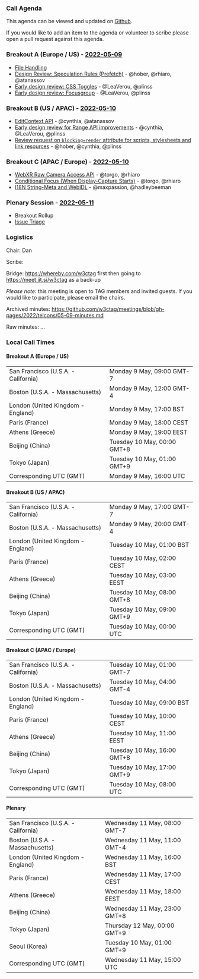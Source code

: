 ### Call Agenda

This agenda can be viewed and updated on [Github](https://github.com/w3ctag/meetings/blob/gh-pages/2022/telcons/05-09-agenda.md).

If you would like to add an item to the agenda or volunteer to scribe please open a pull request against this agenda.

### Breakout A (Europe / US) - [2022-05-09](https://www.timeanddate.com/worldclock/converter.html?iso=20220509T160000&p1=224&p2=43&p3=136&p4=195&p5=26&p6=33&p7=248&p8=235)

* [File Handling](https://github.com/w3ctag/design-reviews/issues/371)
* [Design Review: Speculation Rules (Prefetch)](https://github.com/w3ctag/design-reviews/issues/721) - @hober, @rhiaro, @atanassov
* [Early design review: CSS Toggles](https://github.com/w3ctag/design-reviews/issues/730) - @LeaVerou, @plinss
* [Early design review: Focusgroup](https://github.com/w3ctag/design-reviews/issues/732) - @LeaVerou, @plinss


### Breakout B (US / APAC) - [2022-05-10](https://www.timeanddate.com/worldclock/converter.html?iso=20220510T000000&p1=224&p2=43&p3=136&p4=195&p5=26&p6=33&p7=248&p8=235)

* [EditContext API](https://github.com/w3ctag/design-reviews/issues/416) - @cynthia, @atanassov
* [Early design review for Range API improvements](https://github.com/w3ctag/design-reviews/issues/725) - @cynthia, @LeaVerou, @plinss
* [Review request on `blocking=render` attribute for scripts, stylesheets and link resources](https://github.com/w3ctag/design-reviews/issues/727) - @hober, @cynthia, @plinss


### Breakout C (APAC / Europe) - [2022-05-10](https://www.timeanddate.com/worldclock/converter.html?iso=20220510T080000&p1=224&p2=43&p3=136&p4=195&p5=26&p6=33&p7=248&p8=235)

* [WebXR Raw Camera Access API](https://github.com/w3ctag/design-reviews/issues/652) - @torgo, @rhiaro
* [Conditional Focus (When Display-Capture Starts)](https://github.com/w3ctag/design-reviews/issues/679) - @torgo, @rhiaro
* [I18N String-Meta and WebIDL](https://github.com/w3ctag/design-reviews/issues/716) - @maxpassion, @hadleybeeman


### Plenary Session - [2022-05-11](https://www.timeanddate.com/worldclock/converter.html?iso=20220511T150000&p1=224&p2=43&p3=136&p4=195&p5=26&p6=33&p7=248&p8=235)

* Breakout Rollup
* [Issue Triage](https://github.com/w3ctag/design-reviews/issues?q=is%3Aissue+is%3Aopen+label%3A%22Progress%3A+untriaged%22)

### Logistics

Chair: Dan

Scribe:

Bridge: https://whereby.com/w3ctag first then going to https://meet.jit.si/w3ctag as a back-up

*Please note*: this meeting is open to TAG members and invited guests. If you would like to participate, please email the chairs.

Archived minutes: https://github.com/w3ctag/meetings/blob/gh-pages/2022/telcons/05-09-minutes.md

Raw minutes: ...


### Local Call Times

#### Breakout A (Europe / US)

<table>
<tr><td> San Francisco (U.S.A. - California) <td> Monday 9 May, 09:00 GMT-7</td></tr>
<tr><td> Boston (U.S.A. - Massachusetts) <td> Monday 9 May, 12:00 GMT-4</td></tr>
<tr><td> London (United Kingdom - England) <td> Monday 9 May, 17:00 BST</td></tr>
<tr><td> Paris (France) <td> Monday 9 May, 18:00 CEST</td></tr>
<tr><td> Athens (Greece) <td> Monday 9 May, 19:00 EEST</td></tr>
<tr><td> Beijing (China) <td> Tuesday 10 May, 00:00 GMT+8</td></tr>
<tr><td> Tokyo (Japan) <td> Tuesday 10 May, 01:00 GMT+9</td></tr>
<tr><td> Corresponding UTC (GMT) <td> Monday 9 May, 16:00 UTC</td></tr>
</table>

#### Breakout B (US / APAC)

<table>
<tr><td> San Francisco (U.S.A. - California) <td> Monday 9 May, 17:00 GMT-7</td></tr>
<tr><td> Boston (U.S.A. - Massachusetts) <td> Monday 9 May, 20:00 GMT-4</td></tr>
<tr><td> London (United Kingdom - England) <td> Tuesday 10 May, 01:00 BST</td></tr>
<tr><td> Paris (France) <td> Tuesday 10 May, 02:00 CEST</td></tr>
<tr><td> Athens (Greece) <td> Tuesday 10 May, 03:00 EEST</td></tr>
<tr><td> Beijing (China) <td> Tuesday 10 May, 08:00 GMT+8</td></tr>
<tr><td> Tokyo (Japan) <td> Tuesday 10 May, 09:00 GMT+9</td></tr>
<tr><td> Corresponding UTC (GMT) <td> Tuesday 10 May, 00:00 UTC</td></tr>
</table>

#### Breakout C (APAC / Europe)

<table>
<tr><td> San Francisco (U.S.A. - California) <td> Tuesday 10 May, 01:00 GMT-7</td></tr>
<tr><td> Boston (U.S.A. - Massachusetts) <td> Tuesday 10 May, 04:00 GMT-4</td></tr>
<tr><td> London (United Kingdom - England) <td> Tuesday 10 May, 09:00 BST</td></tr>
<tr><td> Paris (France) <td> Tuesday 10 May, 10:00 CEST</td></tr>
<tr><td> Athens (Greece) <td> Tuesday 10 May, 11:00 EEST</td></tr>
<tr><td> Beijing (China) <td> Tuesday 10 May, 16:00 GMT+8</td></tr>
<tr><td> Tokyo (Japan) <td> Tuesday 10 May, 17:00 GMT+9</td></tr>
<tr><td> Corresponding UTC (GMT) <td> Tuesday 10 May, 08:00 UTC</td></tr>
</table>

#### Plenary

<table>
<tr><td> San Francisco (U.S.A. - California) <td> Wednesday 11 May, 08:00 GMT-7</td></tr>
<tr><td> Boston (U.S.A. - Massachusetts) <td> Wednesday 11 May, 11:00 GMT-4</td></tr>
<tr><td> London (United Kingdom - England) <td> Wednesday 11 May, 16:00 BST</td></tr>
<tr><td> Paris (France) <td> Wednesday 11 May, 17:00 CEST</td></tr>
<tr><td> Athens (Greece) <td> Wednesday 11 May, 18:00 EEST</td></tr>
<tr><td> Beijing (China) <td> Wednesday 11 May, 23:00 GMT+8</td></tr>
<tr><td> Tokyo (Japan) <td> Thursday 12 May, 00:00 GMT+9</td></tr>
<tr><td> Seoul (Korea) <td> Tuesday 10 May, 01:00 GMT+9</td></tr>
<tr><td> Corresponding UTC (GMT) <td> Wednesday 11 May, 15:00 UTC</td></tr>
</table>
